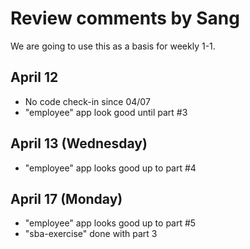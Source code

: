 # Review comments by Sang

We are going to use this as a basis for
weekly 1-1.

## April 12 
- No code check-in since 04/07
- "employee" app look good until part #3

## April 13 (Wednesday)
- "employee" app looks good up to part #4


## April 17 (Monday)
- "employee" app looks good up to part #5
- "sba-exercise" done with part 3
